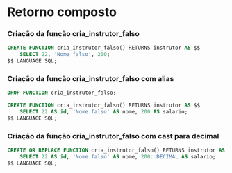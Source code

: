 # Retorno composto

### Criação da função cria_instrutor_falso

```sql
CREATE FUNCTION cria_instrutor_falso() RETURNS instrutor AS $$
    SELECT 22, 'Nome falso', 200;
$$ LANGUAGE SQL;
```

### Criação da função cria_instrutor_falso com alias

```sql
DROP FUNCTION cria_instrutor_falso;

CREATE FUNCTION cria_instrutor_falso() RETURNS instrutor AS $$
    SELECT 22 AS id, 'Nome falso' AS nome, 200 AS salario;
$$ LANGUAGE SQL;
```

### Criação da função cria_instrutor_falso com cast para decimal

```sql
CREATE OR REPLACE FUNCTION cria_instrutor_falso() RETURNS instrutor AS $$
    SELECT 22 AS id, 'Nome falso' AS nome, 200::DECIMAL AS salario;
$$ LANGUAGE SQL;
```